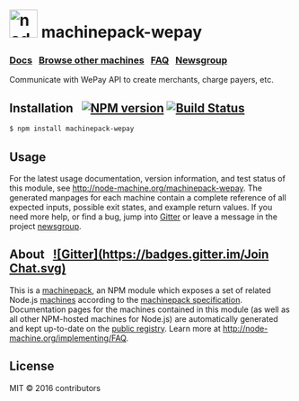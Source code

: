 
<h1>
  <a href="http://node-machine.org" title="Node-Machine public registry"><img alt="node-machine logo" title="Node-Machine Project" src="http://node-machine.org/images/machine-anthropomorph-for-white-bg.png" width="50" /></a>
  machinepack-wepay
</h1>

### [Docs](http://node-machine.org/machinepack-wepay) &nbsp; [Browse other machines](http://node-machine.org/machinepacks) &nbsp;  [FAQ](http://node-machine.org/implementing/FAQ)  &nbsp;  [Newsgroup](https://groups.google.com/forum/?hl=en#!forum/node-machine)

Communicate with WePay API to create merchants, charge payers, etc.


## Installation &nbsp; [![NPM version](https://badge.fury.io/js/machinepack-wepay.svg)](http://badge.fury.io/js/machinepack-wepay) [![Build Status](https://travis-ci.org/mikermcneil/machinepack-wepay.png?branch=master)](https://travis-ci.org/mikermcneil/machinepack-wepay)

```sh
$ npm install machinepack-wepay
```

## Usage

For the latest usage documentation, version information, and test status of this module, see <a href="http://node-machine.org/machinepack-wepay" title="Communicate with WePay API to create merchants, charge payers, etc. (for node.js)">http://node-machine.org/machinepack-wepay</a>.  The generated manpages for each machine contain a complete reference of all expected inputs, possible exit states, and example return values.  If you need more help, or find a bug, jump into [Gitter](https://gitter.im/node-machine/general) or leave a message in the project [newsgroup](https://groups.google.com/forum/?hl=en#!forum/node-machine).

## About  &nbsp; [![Gitter](https://badges.gitter.im/Join Chat.svg)](https://gitter.im/node-machine/general?utm_source=badge&utm_medium=badge&utm_campaign=pr-badge&utm_content=badge)

This is a [machinepack](http://node-machine.org/machinepacks), an NPM module which exposes a set of related Node.js [machines](http://node-machine.org/spec/machine) according to the [machinepack specification](http://node-machine.org/spec/machinepack).
Documentation pages for the machines contained in this module (as well as all other NPM-hosted machines for Node.js) are automatically generated and kept up-to-date on the <a href="http://node-machine.org" title="Public machine registry for Node.js">public registry</a>.
Learn more at <a href="http://node-machine.org/implementing/FAQ" title="Machine Project FAQ (for implementors)">http://node-machine.org/implementing/FAQ</a>.

## License

MIT &copy; 2016 contributors

